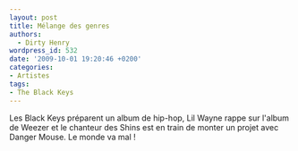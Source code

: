 ```yaml
---
layout: post
title: Mélange des genres
authors:
  - Dirty Henry
wordpress_id: 532
date: '2009-10-01 19:20:46 +0200'
categories:
- Artistes
tags:
- The Black Keys
---
```

Les Black Keys préparent un album de hip-hop, Lil Wayne rappe sur l'album de Weezer et le chanteur des Shins est en train de monter un projet avec Danger Mouse. Le monde va mal !
